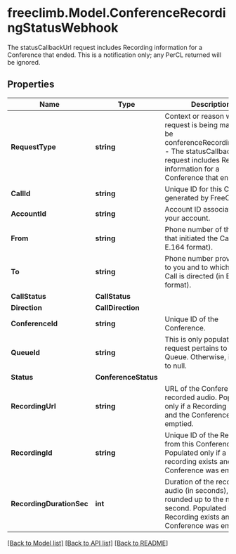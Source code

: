 # freeclimb.Model.ConferenceRecordingStatusWebhook

The statusCallbackUrl request includes Recording information for a Conference that ended. This is a notification only; any PerCL returned will be ignored.
## Properties

Name | Type | Description | Notes
------------ | ------------- | ------------- | -------------
**RequestType** | **string** | Context or reason why this request is being made. Will be conferenceRecordingStatus - The statusCallbackUrl request includes Recording information for a Conference that ended. | [optional] 
**CallId** | **string** | Unique ID for this Call, generated by FreeClimb. | [optional] 
**AccountId** | **string** | Account ID associated with your account. | [optional] 
**From** | **string** | Phone number of the party that initiated the Call (in E.164 format). | [optional] 
**To** | **string** | Phone number provisioned to you and to which this Call is directed (in E.164 format). | [optional] 
**CallStatus** | **CallStatus** |  | [optional] 
**Direction** | **CallDirection** |  | [optional] 
**ConferenceId** | **string** | Unique ID of the Conference. | [optional] 
**QueueId** | **string** | This is only populated if the request pertains to a Queue. Otherwise, it is set to null. | [optional] 
**Status** | **ConferenceStatus** |  | [optional] 
**RecordingUrl** | **string** | URL of the Conference’s recorded audio. Populated only if a Recording exists and the Conference was emptied. | [optional] 
**RecordingId** | **string** | Unique ID of the Recording from this Conference. Populated only if a recording exists and the Conference was emptied. | [optional] 
**RecordingDurationSec** | **int** | Duration of the recorded audio (in seconds), rounded up to the nearest second. Populated only if a Recording exists and the Conference was emptied. | [optional] 

[[Back to Model list]](../README.md#documentation-for-models) [[Back to API list]](../README.md#documentation-for-api-endpoints) [[Back to README]](../README.md)

